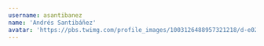 ```yaml
---
username: asantibanez
name: 'Andrés Santibáñez'
avatar: 'https://pbs.twimg.com/profile_images/1003126488957321218/d-e02mzF_normal.jpg'
---
```

